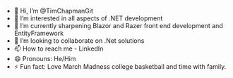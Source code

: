 - 👋 Hi, I’m @TimChapmanGit
- 👀 I’m interested in all aspects of .NET development
- 🌱 I’m currently sharpening Blazor and Razer front end development and EntityFramework
- 💞️ I’m looking to collaborate on .Net solutions
- 📫 How to reach me - LinkedIn
- 😄 Pronouns: He/Him
- ⚡ Fun fact: Love March Madness college basketball and time with family.

<!---
TimChapmanGit/TimChapmanGit is a ✨ special ✨ repository because its `README.md` (this file) appears on your GitHub profile.
You can click the Preview link to take a look at your changes.
--->
